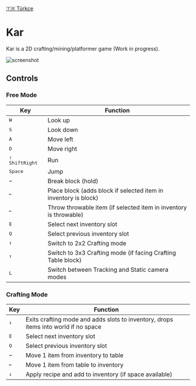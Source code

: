 [:tr: Türkçe](README_tr.md)

# Kar

Kar is a 2D crafting/mining/platformer game (Work in progress).

![screenshot](https://github.com/user-attachments/assets/648b2dc2-ceba-4809-a953-8f55b74c8d57)

## Controls

### Free Mode

| Key                     | Function                                                          |
| ----------------------- | ----------------------------------------------------------------- |
| <kbd>W</kbd>            | Look up                                                           |
| <kbd>S</kbd>            | Look down                                                         |
| <kbd>A</kbd>            | Move left                                                         |
| <kbd>D</kbd>            | Move right                                                        |
| <kbd>⇧ ShiftRight</kbd> | Run                                                               |
| <kbd>Space</kbd>        | Jump                                                              |
| <kbd>→</kbd>            | Break block (hold)                                                |
| <kbd>←</kbd>            | Place block (adds block if selected item in inventory is block)   |
| <kbd>←</kbd>            | Throw throwable item (if selected item in inventory is throwable) |
| <kbd>E</kbd>            | Select next inventory  slot                                       |
| <kbd>Q</kbd>            | Select previous inventory  slot                                   |
| <kbd>↑</kbd>            | Switch to 2x2 Crafting mode                                       |
| <kbd>↑</kbd>            | Switch to 3x3 Crafting mode (if facing Crafting Table block)      |
| <kbd>L</kbd>            | Switch between Tracking and Static camera modes                   |

### Crafting Mode

| Key          | Function                                                                            |
| ------------ | ----------------------------------------------------------------------------------- |
| <kbd>↑</kbd> | Exits crafting mode and adds slots to inventory, drops items into world if no space |
| <kbd>E</kbd> | Select next inventory  slot                                                         |
| <kbd>Q</kbd> | Select previous inventory  slot                                                     |
| <kbd>→</kbd> | Move 1 item from inventory to table                                                 |
| <kbd>←</kbd> | Move 1 item from table to inventory                                                 |
| <kbd>↓</kbd> | Apply recipe and add to inventory (if space available)                              |
